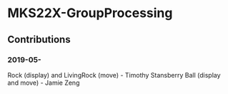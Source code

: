 # MKS22X-GroupProcessing

## Contributions

### 2019-05-
Rock (display) and LivingRock (move) - Timothy Stansberry
Ball (display and move) - Jamie Zeng
